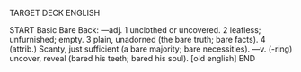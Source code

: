 TARGET DECK
ENGLISH

START
Basic
Bare
Back: —adj. 1 unclothed or uncovered. 2 leafless; unfurnished; empty. 3 plain, unadorned (the bare truth; bare facts). 4 (attrib.) Scanty, just sufficient (a bare majority; bare necessities). —v. (-ring) uncover, reveal (bared his teeth; bared his soul). [old english]
END
